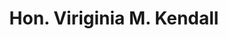 ---
layout: layouts/profile.liquid
title: Hon. Viriginia M. Kendall
id: hon_viriginia_m_kendall
prefix: Hon.
first: Viriginia
middle: M.
last: Kendall
suffix: 
currentTitle: United States District Court Judge
currentOrg: United States District Court
bio: Judge Kendall was appointed to the federal bench in January 2006. She is the co-author of Child Exploitation and Trafficking&#58; Examining Global Enforcement and Supply Chain Challenges and U.S. Responses (Rowman &amp; Littlefield 2016) and Child Exploitation and Trafficking&#58; Examining the Global Challenges and the U.S. Responses (Rowman &amp; Littlefield Publishers 2012), with T. Markus Funk. Judge Kendall teaches human trafficking, supply chain law, and public corruption at the University of Chicago Law School, Northwestern University School of Law, and Loyola University Chicago School of Law. She was the Peter and Patricia Gruber Fellow in Women’s Rights at Yale Law School in 2018. She has authored numerous articles on a variety of topics including international human rights, human trafficking, public corruption, and transnational investigations. <br /><br />Aside from her own writing, she also serves as an associate editor of Litigation Journal where she regularly contributes articles to the periodical. She is a member of the American Law Institute where she worked as an Advisor to the drafting of a model penal code for sexual offenses. She is a member of the UNODC’s Judicial Integrity Network and served on an Expert Committee which drafted an international model social media ethics code for judges. She served six years on the Judicial Conference of the United States’ Codes of Conduct Committee where she drafted the Advisory Opinion for the US judiciary on its use of social media. In 2019, she was appointed by Chief Justice Roberts to serve on the Judicial Conference of the United States Committee on International Judicial Relations. She lectures extensively both domestically and internationally (more than 30 countries) in the areas of human trafficking, public corruption, ethics, and judicial training. She has taught in numerous African, European, Southeast Asian, and South American countries. When she trains judges in other countries, Judge Kendall researches the laws and practices of that country and creates a unique program to address the specific needs of that state. Domestically, she created a human trafficking training module for the creation of task forces and judges that has been implemented in numerous jurisdictions throughout the United States.<br /><br />Aside from her work in human trafficking and international human rights, Judge Kendall serves as a multi-district litigation judge and as a Patent Pilot Program judge in her district. She is a judicial liaison to the Federal Circuit Bar Association and was the 2017 Federal Circuit Bar Association Global Fellow. As a Global Fellow,Judge Kendall lectured on a comparison between German and American patent law in Munich, Germany. She serves regularly on Federal Circuit Bar Association panels and American Bar Association panels focused on patent litigation including a recent panel entitled Empowering Women in the Law Virtual Summit.She participated as a conference panelist for the Master Dialogue on Intellectual Property Adjudication – Judicial Perspectives on IP at the World Intellectual Property Organization in Washington, D.C in September 2019. Judge Kendall serves on the board of the Linn Inn of Court (Intellectual Property and Patent Bar) received the Distinguished Judicial Service Award from the Intellectual Property Association of Chicago. <br /><br />In addition to her trial work, Judge Kendall has sat by designation with the Seventh, Ninth, and Federal Circuit Courts of Appeal. <br /><br />Prior to her judicial appointment, she served over ten years as a federal prosecutor in Chicago in both the Public Corruption Unit and as the Child Exploitation Coordinator where she tried dozens of jury trials. While a federal prosecutor, she was appointed to the U.S. Attorney General’s Advisory Panel that reviewed all multi-jurisdictional child exploitation and trafficking cases and served as Project Safe Neighborhoods Coordinator. She has received numerous awards for her work with victims and honorary degrees for her human trafficking work and her pro bono work. She received her Bachelor of Arts and Master of Arts degrees from Northwestern University and her J.D. from Loyola University School of Law.
linkedin: 
tiktok: 
twitter: 
aboutme: 
insta: 
orgURL: www.ilnd.uscourts.gov
snapchat: 
personalURL: 
smallHeadshotURL: assets/images/headshots/Kendall%20headshot%202013.JPG
originalHeadshotURL: assets/images/headshots/Kendall%20headshot%202013.JPG
tags-experience: 
 - Cybersecurity
 - Global
 - Governance
 - International
 - Legal
 - Supply Chain
 - Cybersecurity
 - Global
 - Governance
 - International
 - Legal
 - Supply Chain
tags-current-industries: 
 - Author
 - Civic/Public Policy
 - Educational Services
 - Government
 - Human Services
 - Law
 - Social Assistance
 - Supply Chain/Distribution/Logistics
tags-current-position: 
tags-past-industries: 
 - Civic/Public Policy
 - Government
 - Human Services
 - Law
 - Social Assistance
 - Supply Chain/Distribution/Logistics
tags-past-position: 
tags-current-board-service: 
    - Corporate Private
    - Corporate Public
tags-past-board-service: 
    - Corporate Public
    - Nonprofit
boards-current-corporate-private: 
 - Land & Lakes Company, Board Member
boards-current-corporate-public: 
 - United States District Court, Executive Committee
 - Administrative Office of the Courts, International Judicial Relations Committee
boards-current-nonprofit: 
boards-current-privateequity: 
boards-current-spac: 
boards-current-vc: 
boards-past-corporate-private: 
boards-past-corporate-public: 
 - Loyola University School of Law, Circle of Advocates - founding board member
 - Archdiocese of Chicago, Board Member
 - Loyola Academy, Board Member
 - Reginia Dominican High School, Board Member
boards-past-nonprofit: 
 - Loyola University School of Law, Diversity Board member
 - Chicagoland Sudden Infant Death Syndrome Foundation, Director
 - Archdiocese of Chicago, Board Member
boards-past-privateequity: 
boards-past-spac: 
boards-past-vc: 
---